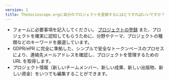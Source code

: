 ```yaml
---
version: 1
title: TheSocioscope.orgに自分のプロジェクトを登録するにはどうすればいいですか？
---
```


- フォームに必要事項を記入してください。 [プロジェクトの登録](https://TheSocioscope.org/register) また、プロジェクトを確実に認知してもらうために、分野やテーマ、プロジェクトの種類などのキーワードを厳選しています。
- GDPR/ePR に完全に準拠した、シンプルで安全なトークンベースのプロセスにより、連絡先メールアドレスを確認し、プロジェクトを管理するための URL を取得します。
- プロジェクト情報（新しいチームメンバー、新しい成果、新しい出版物、新しい資金）をいつでも編集することができます。
